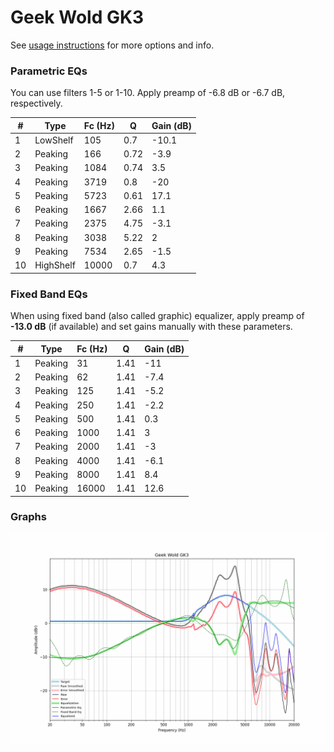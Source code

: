 # Geek Wold GK3
See [usage instructions](https://github.com/jaakkopasanen/AutoEq#usage) for more options and info.

### Parametric EQs
You can use filters 1-5 or 1-10. Apply preamp of -6.8 dB or -6.7 dB, respectively.

|   # | Type      |   Fc (Hz) |    Q |   Gain (dB) |
|-----|-----------|-----------|------|-------------|
|   1 | LowShelf  |       105 | 0.7  |       -10.1 |
|   2 | Peaking   |       166 | 0.72 |        -3.9 |
|   3 | Peaking   |      1084 | 0.74 |         3.5 |
|   4 | Peaking   |      3719 | 0.8  |       -20   |
|   5 | Peaking   |      5723 | 0.61 |        17.1 |
|   6 | Peaking   |      1667 | 2.66 |         1.1 |
|   7 | Peaking   |      2375 | 4.75 |        -3.1 |
|   8 | Peaking   |      3038 | 5.22 |         2   |
|   9 | Peaking   |      7534 | 2.65 |        -1.5 |
|  10 | HighShelf |     10000 | 0.7  |         4.3 |

### Fixed Band EQs
When using fixed band (also called graphic) equalizer, apply preamp of **-13.0 dB** (if available) and set gains manually with these parameters.

|   # | Type    |   Fc (Hz) |    Q |   Gain (dB) |
|-----|---------|-----------|------|-------------|
|   1 | Peaking |        31 | 1.41 |       -11   |
|   2 | Peaking |        62 | 1.41 |        -7.4 |
|   3 | Peaking |       125 | 1.41 |        -5.2 |
|   4 | Peaking |       250 | 1.41 |        -2.2 |
|   5 | Peaking |       500 | 1.41 |         0.3 |
|   6 | Peaking |      1000 | 1.41 |         3   |
|   7 | Peaking |      2000 | 1.41 |        -3   |
|   8 | Peaking |      4000 | 1.41 |        -6.1 |
|   9 | Peaking |      8000 | 1.41 |         8.4 |
|  10 | Peaking |     16000 | 1.41 |        12.6 |

### Graphs
![](./Geek%20Wold%20GK3.png)
